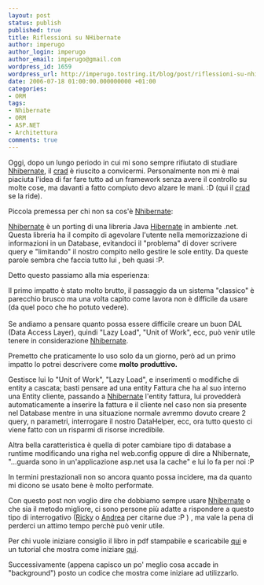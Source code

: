 ```yaml
---
layout: post
status: publish
published: true
title: Riflessioni su NHibernate
author: imperugo
author_login: imperugo
author_email: imperugo@gmail.com
wordpress_id: 1659
wordpress_url: http://imperugo.tostring.it/blog/post/riflessioni-su-nhibernate/
date: 2006-07-18 01:00:00.000000000 +01:00
categories:
- ORM
tags:
- Nhibernate
- ORM
- ASP.NET
- Architettura
comments: true
---
```

<p><span>Oggi, dopo un lungo periodo in cui mi sono sempre rifiutato di studiare <a href="http://www.hibernate.org/343.html">Nhibernate</a>, il <a href="http://blogs.ugidotnet.net/crad">crad</a> &egrave; riuscito a convicermi. Personalmente non mi &egrave; mai piaciuta l'idea di far fare tutto ad un framework senza avere il controllo su molte cose, ma davanti a fatto compiuto devo alzare le mani. :D (qui il <a href="http://blogs.ugidotnet.net/crad">crad</a> se la ride). </span></p>
<p>Piccola premessa per chi non sa cos'&egrave; <a href="http://www.hibernate.org/343.html">Nhibernate</a>:</p>
<p><a href="http://www.hibernate.org/343.html">Nhibernate</a> &egrave; un porting di una libreria Java <a href="http://www.hibernate.org/">Hibernate</a> in ambiente .net. Questa libreria ha il compito di agevolare l'utente nella memorizzazione di informazioni in un Database, evitandoci il &quot;problema&quot; di dover scrivere query e &quot;limitando&quot; il nostro compito nello gestire le sole entity. Da queste parole sembra che faccia tutto lui , beh quasi :P.</p>
<p>Detto questo passiamo alla mia esperienza:</p>
<p>Il primo impatto &egrave; stato molto brutto, il passaggio da un sistema &quot;classico&quot; &egrave; parecchio brusco ma una volta capito come lavora non &egrave; difficile da usare (da quel poco che ho potuto vedere).<br />
<br />
Se andiamo a pensare quanto possa essere difficile creare un buon DAL (Data Access Layer), quindi &quot;Lazy Load&quot;, &quot;Unit of Work&quot;, ecc, pu&ograve; venir utile tenere in considerazione <a href="http://www.hibernate.org/343.html">Nhibernate</a>.</p>
<p>Premetto che praticamente lo uso solo da un giorno, per&ograve; ad un primo impatto lo potrei descrivere come <b>molto</b> <b>produttivo.</b></p>
<p>Gestisce lui lo &quot;Unit of Work&quot;, &quot;Lazy Load&quot;, e inserimenti o modifiche di entity a cascata; basti pensare ad una entity Fattura che ha al suo interno una Entity cliente, passando a <a href="http://www.hibernate.org/343.html">Nhibernate</a> l'entity fattura, lui provedder&agrave; automaticamente a inserire la fattura e il cliente nel caso non sia presente nel Database mentre in una situazione normale avremmo dovuto creare 2 query, n parametri, interrogare il nostro DataHelper, ecc, ora tutto questo ci viene fatto con un risparmi di risorse incredibile.</p>
<p>Altra bella caratteristica &egrave; quella di poter cambiare tipo di database a runtime modificando una righa nel web.config oppure di dire a Nhibernate, &quot;...guarda sono in un'applicazione asp.net usa la cache&quot; e lui lo fa per noi :P</p>
<p>In termini prestazionali non so ancora quanto possa incidere, ma da quanto mi dicono se usato bene &egrave; molto performate.</p>
<p>Con questo post non voglio dire che dobbiamo sempre usare <a href="http://www.hibernate.org/343.html">Nhibernate</a> o che sia il metodo migliore, ci sono persone pi&ugrave; adatte a rispondere a questo tipo di interrogativo (<a href="http://blogs.aspitalia.com/rickyvr/">Ricky</a> o <a href="http://blogs.ugidotnet.org/pape">Andrea</a> per citarne due :P ) , ma vale la pena di perderci un attimo tempo perch&egrave; pu&ograve; venir utile.</p>
<p>Per chi vuole iniziare consiglio il libro in pdf stampabile e scaricabile <a href="http://www.hibernate.org/5.html">qui</a> e un tutorial che mostra come iniziare <a href="http://www.hibernate.org/362.html">qui</a>.</p>
<p>Successivamente (appena capisco un po' meglio cosa accade in &quot;background&quot;) posto un codice che mostra come iniziare ad utilizzarlo.</p>
